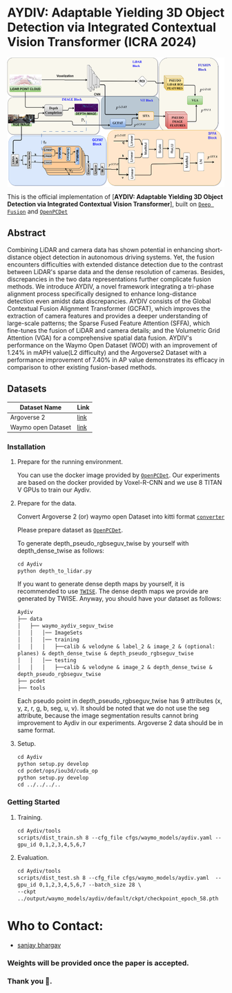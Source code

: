 # AYDIV: Adaptable Yielding 3D Object Detection via Integrated Contextual Vision Transformer (ICRA 2024)
<p align="center"> <img src='docs/Aydiv_framework.png' align="center" height="300px"> </p>

This is the official implementation of [**AYDIV: Adaptable Yielding 3D Object Detection via Integrated Contextual Vision Transformer**], built on [`Deep Fusion`](https://github.com/tensorflow/lingvo) and [`OpenPCDet`](https://github.com/open-mmlab/OpenPCDet) 

## **Abstract** 
Combining LiDAR and camera data has shown potential in enhancing short-distance object detection in autonomous driving systems. Yet, the fusion encounters difficulties with extended distance detection due to the contrast between LiDAR's sparse data and the dense resolution of cameras. Besides, discrepancies in the two data representations further complicate fusion methods. We introduce AYDIV, a novel framework integrating a tri-phase alignment process specifically designed to enhance long-distance detection even amidst data discrepancies. AYDIV consists of the Global Contextual Fusion Alignment Transformer (GCFAT), which improves the extraction of camera features and provides a deeper understanding of large-scale patterns; the Sparse Fused Feature Attention (SFFA), which fine-tunes the fusion of LiDAR and camera details; and the Volumetric Grid Attention (VGA) for a comprehensive spatial data fusion. AYDIV's performance on the Waymo Open Dataset (WOD) with an improvement of 1.24\% in mAPH value(L2 difficulty) and the Argoverse2 Dataset with a performance improvement of 7.40\% in AP value demonstrates its efficacy in comparison to other existing fusion-based methods.

## **Datasets** ##
|Dataset Name|Link|
|----|----|
|Argoverse 2|[link](https://www.argoverse.org/av2.html#download-link)|
|Waymo open Dataset|[link](https://console.cloud.google.com/storage/browser/waymo_open_dataset_motion_v_1_2_0)|


### **Installation**
1.  Prepare for the running environment. 

    You can use the docker image provided by [`OpenPCDet`](https://github.com/open-mmlab/OpenPCDet). Our experiments are based on the
    docker provided by Voxel-R-CNN and we use 8 TITAN V GPUs to train our Aydiv.

2. Prepare for the data.

    Convert Argoverse 2 (or) waymo open Dataset into kitti format [`converter`](https://github.com/sanjay-810/AYDIV_ICRA/tree/main/data_converter/convert)

    Please prepare dataset as [`OpenPCDet`](https://github.com/open-mmlab/OpenPCDet).  
    
    To generate depth_pseudo_rgbseguv_twise by yourself with depth_dense_twise as follows:

    ```
    cd Aydiv
    python depth_to_lidar.py
    ```
    
    If you want to generate dense depth maps by yourself, it is recommended to use [`TWISE`](https://github.com/imransai/TWISE). The dense depth maps we provide are generated by TWISE. Anyway, you should have your dataset as follows:

    ```
    Aydiv
    ├── data
    │   ├── waymo_aydiv_seguv_twise
    │   │   │── ImageSets
    │   │   │── training
    │   │   │   ├──calib & velodyne & label_2 & image_2 & (optional: planes) & depth_dense_twise & depth_pseudo_rgbseguv_twise
    │   │   │── testing
    │   │   │   ├──calib & velodyne & image_2 & depth_dense_twise & depth_pseudo_rgbseguv_twise
    ├── pcdet
    ├── tools
    ```
    Each pseudo point in depth_pseudo_rgbseguv_twise has 9 attributes (x, y, z, r, g, b, seg, u, v). It should be noted that we do not use the seg attribute, because the image segmentation results cannot bring improvement to Aydiv in our experiments. Argoverse 2 data should be in same format.

3. Setup.

    ```
    cd Aydiv
    python setup.py develop
    cd pcdet/ops/iou3d/cuda_op
    python setup.py develop
    cd ../../../..
    ```

### Getting Started
1. Training.

    ```
    cd Aydiv/tools
    scripts/dist_train.sh 8 --cfg_file cfgs/waymo_models/aydiv.yaml --gpu_id 0,1,2,3,4,5,6,7
    ```

2. Evaluation.

    ```
    cd Aydiv/tools
    scripts/dist_test.sh 8 --cfg_file cfgs/waymo_models/aydiv.yaml  --gpu_id 0,1,2,3,4,5,6,7 --batch_size 28 \
    --ckpt ../output/waymo_models/aydiv/default/ckpt/checkpoint_epoch_58.pth
    ```

# Who to Contact:
* [sanjay bhargav](sanjay810@iitkgp.ac.in)

### Weights will be provided once the paper is accepted.
### Thank you 🙏.
